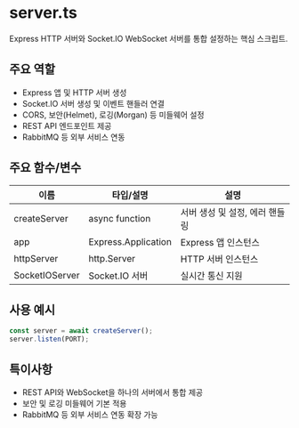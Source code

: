 # server.ts

Express HTTP 서버와 Socket.IO WebSocket 서버를 통합 설정하는 핵심 스크립트.

## 주요 역할
- Express 앱 및 HTTP 서버 생성
- Socket.IO 서버 생성 및 이벤트 핸들러 연결
- CORS, 보안(Helmet), 로깅(Morgan) 등 미들웨어 설정
- REST API 엔드포인트 제공
- RabbitMQ 등 외부 서비스 연동

## 주요 함수/변수
| 이름           | 타입/설명                  | 설명                                  |
|----------------|---------------------------|---------------------------------------|
| createServer   | async function            | 서버 생성 및 설정, 에러 핸들링        |
| app            | Express.Application       | Express 앱 인스턴스                   |
| httpServer     | http.Server               | HTTP 서버 인스턴스                    |
| SocketIOServer | Socket.IO 서버            | 실시간 통신 지원                      |

## 사용 예시
```typescript
const server = await createServer();
server.listen(PORT);
```

## 특이사항
- REST API와 WebSocket을 하나의 서버에서 통합 제공
- 보안 및 로깅 미들웨어 기본 적용
- RabbitMQ 등 외부 서비스 연동 확장 가능
